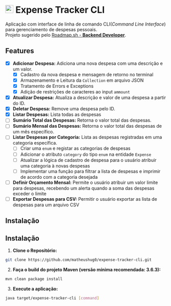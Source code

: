 # <img src="https://roadmap.sh/images/gifs/rocket.gif" width="25px"> Expense Tracker CLI

Aplicação com interface de linha de comando CLI(<i>Command Line Interface</i>) para gerenciamento de despesas pessoais.
<br>Projeto sugerido pelo [Roadmap.sh - **Backend Developer**](https://roadmap.sh/projects/expense-tracker).
## Features
- [x] **Adicionar Despesa:** Adiciona uma nova despesa com uma descrição e um valor.
  - [x] Cadastro da nova despesa e mensagem de retorno no terminal
  - [x] Armazenamento e Leitura da `Collection` em arquivo JSON
  - [x] Tratamento de Errors e Exceptions
  - [x] Adição de restrições de caracteres ao input `ammount`
- [x] **Atualizar Despesa:** Atualiza a descrição e valor de uma despesa a partir do ID.
- [x] **Deletar Despesa:** Remove uma despesa pelo ID.
- [x] **Listar Despesas:** Lista todas as despesas
- [ ] **Sumário Total das Despesas:** Retorna o valor total das despesas.
- [ ] **Sumário Mensal das Despesas:** Retorna o valor total das despesas de um mês específico.
- [ ] **Listar Despesas por Categoria:** Lista as despesas registradas em uma categoria específica.
  - [ ] Criar uma `enum` e registar as categorias de despesas
  - [ ] Adicionar o atributo `category` do tipo `enum` na entidade `Expense`
  - [ ] Atualizar a lógica de cadastro de despesa para o usuário atribuir uma categoria à novas despesas
  - [ ] Implementar uma função para filtrar a lista de despesas e imprimir de acordo com a categoria desejada
- [ ] **Definir Orçamento Mensal:** Permite o usuário atribuir um valor limite para despesas, recebendo um alerta quando a soma das despesas exceder o limite
- [ ] **Exportar Despesas para CSV:** Permitir o usuário exportar as lista de despesas para um arquivo CSV

## Instalação
## Instalação
1. **Clone o Repositório:**
```bash
git clone https://github.com/matheushug0/expense-tracker-cli.git
```
2. **Faça o build do projeto Maven (versão mínima recomendada: 3.6.3):**
```bash
mvn clean package install
```
3. **Execute a aplicação:**
```bash
java target/expense-tracker-cli [command]
```